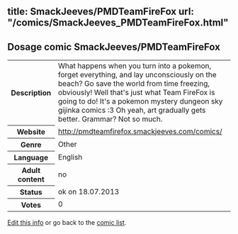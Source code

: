 title: SmackJeeves/PMDTeamFireFox
url: "/comics/SmackJeeves_PMDTeamFireFox.html"
---
Dosage comic SmackJeeves/PMDTeamFireFox
-----------------------------------------

<p id="msg"></p>
<script type="text/javascript">
if (window.location.search === '?edit_info_mail=sent_ok') {
  var elem = document.getElementById("msg");
  elem.innerHTML = 'Edited information sucessfully sent for review, which is usually done daily. Thanks!';
  elem.className = 'ok';
}
</script>
<table class="comicinfo">
<tr>
<th>Description</th><td>What happens when you turn into a pokemon, forget everything, and lay unconsciously on the beach? Go save the world from time freezing, obviously! Well that's just what Team FireFox is going to do! It's a pokemon mystery dungeon sky gijinka comics :3 Oh yeah, art gradually gets better. Grammar? Not so much.</td>
</tr>
<tr>
<th>Website</th><td><a href="http://pmdteamfirefox.smackjeeves.com/comics/">http://pmdteamfirefox.smackjeeves.com/comics/</a></td>
</tr>
<tr>
<th>Genre</th><td>Other</td>
</tr>
<tr>
<th>Language</th><td>English</td>
</tr>
<tr>
<th>Adult content</th><td>no</td>
</tr>
<tr>
<th>Status</th><td>ok on 18.07.2013</td>
</tr>
<tr>
<th>Votes</th><td>0</td>
</tr>
</table>

[Edit this info](SmackJeeves_PMDTeamFireFox_edit.html) or go back to the [comic list](../comic-index.html).
